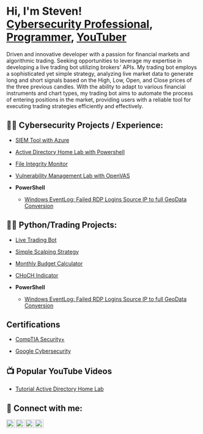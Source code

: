 <h1>Hi, I'm Steven! <br/><a href="https://www.linkedin.com/in/joshmadakor/">Cybersecurity Professional</a>, <a href="https://github.com/joshmadakor1">Programmer</a>, <a href="https://www.youtube.com/c/joshmadakor">YouTuber</a></h1>

Driven and innovative developer with a passion for financial markets and algorithmic trading. Seeking opportunities to leverage my expertise in developing a live trading bot utilizing brokers' APIs. My trading bot employs a sophisticated yet simple strategy, analyzing live market data to generate long and short signals based on the High, Low, Open, and Close prices of the three previous candles. With the ability to adapt to various financial instruments and chart types, my trading bot aims to automate the process of entering positions in the market, providing users with a reliable tool for executing trading strategies efficiently and effectively.

<h2>👨‍💻 Cybersecurity Projects / Experience:</h2>

  - [SIEM Tool with Azure](https://github.com/sarch25/ActiveDirectoryLab/tree/main)
  - [Active Directory Home Lab with Powershell](https://github.com/sarch25/ActiveDirectoryLab/tree/main)
  - [File Integrity Monitor](https://github.com/sarch25/ActiveDirectoryLab/tree/main)
  - [Vulnerability Management Lab with OpenVAS](https://github.com/sarch25/ActiveDirectoryLab/tree/main)

 
- <b>PowerShell</b>
  - [Windows EventLog: Failed RDP Logins Source IP to full GeoData Conversion](https://github.com/joshmadakor1/Sentinel-Lab)

<h2>👨‍💻 Python/Trading Projects:</h2>

  - [Live Trading Bot](https://github.com/sarch25/Python-Trading-Bot/blob/main/README.md)
  - [Simple Scalping Strategy](https://github.com/sarch25/Simple-Scalping-Strategy/blob/main/README.md)
  - [Monthly Budget Calculator](https://github.com/sarch25/Monthly-Budget-Calculator)
  - [CHoCH Indicator](https://github.com/sarch25/CHoCH-Indicator)

- <b>PowerShell</b>
  - [Windows EventLog: Failed RDP Logins Source IP to full GeoData Conversion](https://github.com/joshmadakor1/Sentinel-Lab)


<h2> Certifications</h2>

- [CompTIA Security+](https://drive.google.com/file/d/1cWoJ87ZJsaKwP2AYebrn_e3fzovvkFPV/view?usp=drive_link)

- [Google Cybersecurity](https://drive.google.com/file/d/1PjCLeSB4tGmHF5UVE4qCqE8HC1vUhyNz/view?usp=drive_link)

<h2>📺 Popular YouTube Videos</h2>

- [Tutorial Active Directory Home Lab](https://www.youtube.com/watch?v=a83ASGn_V_s)

<h2> 🤳 Connect with me:</h2>

[<img align="left" alt="JoshMadakor | YouTube" width="22px" src="https://cdn.jsdelivr.net/npm/simple-icons@v3/icons/youtube.svg" />][youtube]
[<img align="left" alt="JoshMadakor | Twitter" width="22px" src="https://cdn.jsdelivr.net/npm/simple-icons@v3/icons/twitter.svg" />][twitter]
[<img align="left" alt="JoshMadakor | LinkedIn" width="22px" src="https://cdn.jsdelivr.net/npm/simple-icons@v3/icons/linkedin.svg" />][linkedin]
[<img align="left" alt="JoshMadakor | Instagram" width="22px" src="https://cdn.jsdelivr.net/npm/simple-icons@v3/icons/instagram.svg" />][instagram]

[twitter]: https://twitter.com/joshmadakor
[youtube]: https://www.youtube.com/c/joshmadakor
[instagram]: https://www.instagram.com/joshmadakor/
[linkedin]: https://linkedin.com/in/joshmadakor

<!--
**joshmadakor1/joshmadakor1** is a ✨ _special_ ✨ repository because its `README.md` (this file) appears on your GitHub profile.

Here are some ideas to get you started:

- 🔭 I’m currently working on ...
- 🌱 I’m currently learning ...
- 👯 I’m looking to collaborate on ...
- 🤔 I’m looking for help with ...
- 💬 Ask me about ...
- 📫 How to reach me: ...
- 😄 Pronouns: ...
- ⚡ Fun fact: ...
-->
